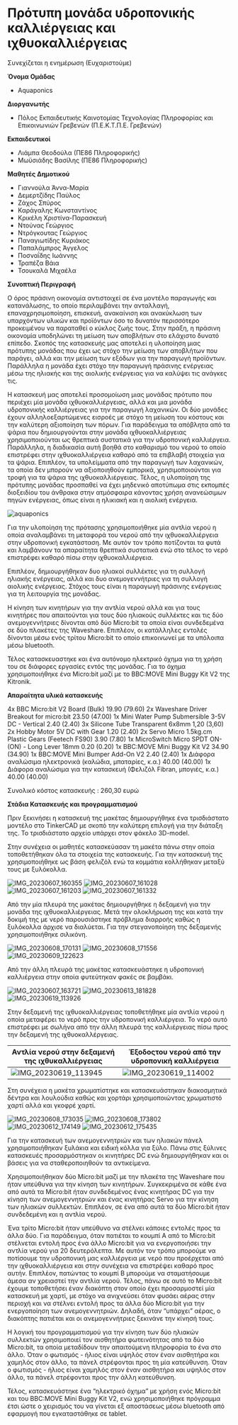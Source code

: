 # Πρότυπη μονάδα υδροπονικής καλλιέργειας και ιχθυοκαλλιέργειας


Συνεχίζεται η ενημέρωση (Ευχαριστούμε)


**Όνομα Ομάδας**
- Aquaponics

**Διοργανωτής** 
- Πόλος Εκπαιδευτικής Καινοτομίας Τεχνολογίας Πληροφορίας και Επικοινωνιών  Γρεβενών (Π.Ε.Κ.Τ.Π.Ε. Γρεβενών)

**Εκπαιδευτικοί**
- Λιάμπα Θεοδούλα (ΠΕ86 Πληροφορικής)
- Μωϋσιάδης Βασίλης (ΠΕ86 Πληροφορικής)

**Μαθητές Δημοτικού**
- Γιαννούλα Άννα-Μαρία
- Δεμερτζίδης Παύλος
- Ζάχος Σπύρος
- Καράγαλης Κωνσταντίνος
- Κρικέλη Χριστίνα-Παρασκευή
- Ντούνας Γεώργιος
- Ντρόγκουτας Γεώργιος
- Παναγιωτίδης Κυριάκος
- Παπαλάμπρος Άγγελος
- Ποσναΐδης Ιωάννης
- Τραπέζα Βάια
- Τσουκαλά Μιχαέλα


**Συνοπτική Περιγραφή**

Ο όρος πράσινη οικονομία αντιστοιχεί σε  ένα μοντέλο παραγωγής και κατανάλωσης, το οποίο περιλαμβάνει την ανταλλαγή, επαναχρησιμοποίηση, επισκευή, ανακαίνιση και ανακύκλωση των υπαρχόντων υλικών και προϊόντων όσο το δυνατόν περισσότερο προκειμένου να παραταθεί ο κύκλος ζωής τους. Στην πράξη, η πράσινη οικονομία υποδηλώνει τη μείωση των αποβλήτων στο ελάχιστο δυνατό επίπεδο. 
Σκοπός της κατασκευής μας αποτελεί η υλοποίηση μιας πρότυπης μονάδας που έχει ως στόχο την μείωση των αποβλήτων που παράγει, αλλά και την μείωση των εξόδων για την παραγωγή προϊόντων. Παράλληλα η μονάδα έχει στόχο την παραγωγή πράσινης ενέργειας μέσω της ηλιακής και της αιολικής ενέργειας για να καλύψει τις ανάγκες τις.

Η κατασκευή μας αποτελεί προσομοίωση μιας μονάδας πρότυπο που περιέχει μία μονάδα ιχθυοκαλλιέργειας, αλλά και μια μονάδα υδροπονικής καλλιέργειας για την παραγωγή λαχανικών. Οι δύο μονάδες έχουν αλληλοεξαρτώμενες εισροές με στόχο τη μείωση του κόστους και την καλύτερη αξιοποίηση των πόρων. Για παράδειγμα τα απόβλητα από τα ψάρια που δημιουργούνται στην μονάδα ιχθυοκαλλιέργειας χρησιμοποιούνται ως θρεπτικά συστατικά για την υδροπονική καλλιέργεια. Παράλληλα, η διαδικασία αυτή βοηθά στο καθαρισμό του νερού το οποίο επιστρέφει στην ιχθυοκαλλιέργεια καθαρό από τα επιβλαβή στοιχεία για τα ψάρια. Επιπλέον, τα υπολείμματα από την παραγωγή των λαχανικών, τα οποία δεν μπορούν να αξιοποιηθούν εμπορικά, χρησιμοποιούνται για τροφή για τα ψάρια της ιχθυοκαλλιέργειας. Τέλος, η υλοποίηση της πρότυπης μονάδας προσπαθεί να έχει μηδενικό αποτύπωμα στις εκπομπές διοξειδίου του άνθρακα στην ατμόσφαιρα κάνοντας χρήση ανανεώσιμων πηγών ενέργειας, όπως είναι η ηλικιακή και η αιολική ενέργεια.

![aquaponics](https://github.com/pektpegre/aquaponics/assets/99668439/bd9ad2d9-b348-42bc-848c-b6780a37a24d)

Για την υλοποίηση της πρότασης χρησιμοποιήθηκε μία αντλία νερού η οποία αναλαμβάνει τη μεταφορά του νερού από την ιχθυοκαλλιέργεια στην υδροπονική εγκατάσταση. Με αυτόν τον τρόπο ποτίζονται τα φυτά και λαμβάνουν τα απαραίτητα θρεπτικά συστατικά ενώ στο τέλος το νερό επιστρέφει καθαρό πίσω στην ιχθυοκαλλιέργεια.

Επιπλέον, δημιουργήθηκαν δυο ηλιακοί συλλέκτες για τη συλλογή ηλιακής ενέργειας, αλλά και δυο ανεμογεννήτριες για τη συλλογή αιολικής ενέργειας. Στόχος τους είναι η παραγωγή πράσινης ενέργειας για τη λειτουργία της μονάδας.

Η κίνηση των κινητήρων για την αντλία νερού αλλά και για τους κινητήρες που απαιτούνται για τους δύο ηλιακούς συλλέκτες και τις δύο ανεμογεννήτριες δίνονται από δύο Micro:bit τα οποία είναι συνδεδεμένα σε δύο πλακέτες της Waveshare. Επιπλέον, οι κατάλληλες εντολές δίνονται μέσω ενός τρίτου Micro:bit το οποίο επικοινωνεί με τα υπόλοιπα μέσω bluetooth.

Τέλος κατασκευαστηκε και ένα αυτόνομο ηλεκτρικό όχημα για τη χρήση του σε διάφορες εργασίες εντός της μονάδας. Για το όχημα χρησιμοποιήθηκε ένα Micro:bit μαζί με το BBC:MOVE Mini Buggy Kit V2 της Kitronik.


**Απαραίτητα υλικά κατασκευής**

4x BBC Micro:bit V2 Board (Bulk) 19.90 (79.60)
2x Waveshare Driver Breakout for micro:bit 23.50 (47.00)
1x Mini Water Pump Submersible 3-5V DC - Vertical 2.40 (2.40)
3x Silicone Tube Transparent 6x8mm 1,20 (3,60)
2x Hobby Motor 5V DC with Gear 1.20 (2.40)
2x Servo Micro 1.5kg.cm Plastic Gears (Feetech FS90) 3.90 (7.80)
1x MicroSwitch Micro SPDT ON-(ON) - Long Lever 18mm 0.20 (0.20)
1x BBC:MOVE Mini Buggy Kit V2 34.90 (34.90)
1x BBC:MOVE Mini Bumper Add-On V2 2.40 (2.40)
1x Διάφορα αναλώσιμα ηλεκτρονικά (καλώδια, μπαταρίες, κ.α.) 40.00 (40.00)
1x Διάφορα αναλώσιμα για την κατασκευή (Φελιζόλ Fibran, μπογιές, κ.α.) 40.00 (40.00)

Συνολικό κόστος κατασκευής : 260,30 ευρώ

**Στάδια Κατασκευής και προγραμματισμού**

Πριν ξεκινήσει η κατασκευή της μακέτας δημιουργήθηκε ένα τρισδιάστατο μοντέλο στο TinkerCAD με σκοπό την καλύτερη επιλογή για την διάταξη της. Το τρισδιάστατο αρχείο υπάρχει στον φάκελο 3D-model.

Στην συνέχεια οι μαθητές κατασκεύασαν τη μακέτα πάνω στην οποία τοποθετήθηκαν όλα τα στοιχεία της κατασκευής. Για την κατασκευή της χρησιμοποιήθηκε ως βάση φελιζόλ ενώ τα κομμάτια κολλήθηκαν μεταξύ τους με ξυλόκολλα.


![IMG_20230607_160355](https://github.com/pektpegre/aquaponics/assets/99668439/20a669ae-ee5e-448d-a4dc-28a13d859333)
![IMG_20230607_161028](https://github.com/pektpegre/aquaponics/assets/99668439/939695c5-1153-476a-b047-90d3fc69dd79)
![IMG_20230607_161203](https://github.com/pektpegre/aquaponics/assets/99668439/1038697f-84c4-46e0-afd9-c94670b13fcb)
![IMG_20230607_161332](https://github.com/pektpegre/aquaponics/assets/99668439/cb180b32-1b6a-42f7-b682-d7b9d92ce3e9)



Από την μία πλευρά της μακέτας δημιουργήθηκε η δεξαμενή για την μονάδα της ιχθυοκαλλιέργειας. Μετά την ολοκλήρωση της και κατά την δοκιμή της με νερό παρουσιάστηκε πρόβλημα διαρροής καθώς η ξυλόκολλα άρχισε να διαλύεται. Για την στεγανοποίηση της δεξαμενής χρησιμοποιήθηκε σιλικόνη.


![IMG_20230608_170131](https://github.com/pektpegre/aquaponics/assets/99668439/b6172cd4-eedd-4d30-ba00-04776abd67ef)
![IMG_20230608_171556](https://github.com/pektpegre/aquaponics/assets/99668439/1c8a0972-fd98-4802-acab-d0985f152c79)
![IMG_20230609_122623](https://github.com/pektpegre/aquaponics/assets/99668439/38dc751a-bb81-4c64-bcec-0b8658650e41)



Από την άλλη πλευρά της μακέτας κατασκευάστηκε η υδροπονική καλλιέργεια στην οποία φυτεύτηκαν φακές σε βαμβάκι.


![IMG_20230607_163721](https://github.com/pektpegre/aquaponics/assets/99668439/45b98a9e-44cc-40db-a69b-4ff0422adda4)
![IMG_20230613_181828](https://github.com/pektpegre/aquaponics/assets/99668439/e5fd0aec-07f0-4cd3-8bb6-fe2b626045fe)
![IMG_20230619_113926](https://github.com/pektpegre/aquaponics/assets/99668439/2c439c22-ab6d-41ce-bc88-e73e258f1239)




Στην δεξαμενή της ιχθυοκαλλιέργειας τοποθετήθηκε μία αντλία νερού η οποία μεταφέρει το νερό προς την υδροπονική καλλιέργεια. Το νερό αυτό επιστρέφει με σωλήνα από την άλλη πλευρά της καλλιέργειας πίσω προς την δεξαμενή της ιχθυοκαλλέργειας.

|Αντλία νερού στην δεξαμενή της ιχθυκαλλιέργειας|Έξοδοςτου νερού από την υδροπονική καλλιέργεια|
|---|---|
| ![IMG_20230619_113945](https://github.com/pektpegre/aquaponics/assets/99668439/987313a9-d034-4774-a950-bc8e63a9fc3b) | ![IMG_20230619_114002](https://github.com/pektpegre/aquaponics/assets/99668439/7e4db1fc-3c11-4698-88b8-8d792ba67652) |
 

Στη συνέχεια η μακέτα χρωματίστηκε και κατασκευάστηκαν διακοσμητικά δέντρα και λουλούδια καθώς και χορτάρι χρησιμοποιώντας χρωματιστό χαρτί αλλά και γκοφρέ χαρτί.

![IMG_20230608_173035](https://github.com/pektpegre/aquaponics/assets/99668439/feee01fe-e2b8-40b9-b82f-269c964b247a)
![IMG_20230608_173802](https://github.com/pektpegre/aquaponics/assets/99668439/7e6138c8-f0f2-4688-9275-4b4b79db10ae)
![IMG_20230612_174149](https://github.com/pektpegre/aquaponics/assets/99668439/b02c9f86-52f7-4379-a2ec-4c114b11beca)
![IMG_20230612_175435](https://github.com/pektpegre/aquaponics/assets/99668439/3b68c9a5-bde9-46cb-9a99-ede21d12c1da)


Για την κατασκευή των ανεμογεννητριών και των ηλιακών πάνελ χρησιμοποιήθηκαν ξυλάκια και ειδική κόλλα για ξύλο. Πάνω στις ξύλινες κατασκευές προσαρμόστηκαν οι κινητήρες DC ενώ δημιουργήθηκαν και οι βάσεις για να σταθεροποιηθούν τα αντικείμενα.


Χρησιμοποιήθηκαν δύο Micro:bit μαζί με την πλακέτα της Waveshare που ήταν υπεύθυνα για την κίνηση των κινητήρων. Συγκεκριμένα σε κάθε ένα από αυτά τα Micro:bit ήταν συνδεδεμένος ένας κινητήρας DC για την κίνηση των ανεμογεννητριών και ένας κινητήρας Servo για την κίνηση  των ηλιακών συλλεκτών. Επιπλέον, σε ένα από αυτά τα δύο Micro:bit ήταν συνδεδεμένη και η αντλία νερού.

Ένα τρίτο Micro:bit ήταν υπεύθυνο να στέλνει κάποιες εντολές προς τα άλλα δύο. Για παράδειγμα, όταν πατιέται το κουμπί Α από το Micro:bit στέλνεται εντολή προς ένα άλλο Micro:bit για να ενεργοποιήσει την αντλία νερού για 20 δευτερόλεπτα. Με αυτόν τον τρόπο μπορούμε να ποτίσουμε την υδροπονική μας καλλιέργεια με νερό που προέρχεται από την ιχθυοκαλλιέργεια και στην συνέχεια να επιστρέψει καθαρό προς αυτήν. Επιπλέον, πατώντας το κουμπί Β μπορούμε να σταματήσουμε άμεσα αν χρειαστεί την αντλία νερού. Τέλος, πάνω σε αυτό το Micro:bit έχουμε τοποθετήσει έναν διακόπτη στον οποίο έχει προσαρμοστεί μία κατασκευή με χαρτί, με στόχο να ανιχνεύσει όταν φυσάει αέρας στην περιοχή και να στέλνει εντολή προς τα άλλα δύο Micro:bit για την ενεργοποίηση των ανεμογεννητριών. Δηλαδή, όταν “υπάρχει” αέρας, ο διακόπτης πατιέται και οι ανεμογεννήτριες ξεκινάνε την κίνησή τους. 

Η λογική του προγραμματισμού για την κίνηση των δύο ηλιακών συλλεκτών χρησιμοποιεί τον αισθητήρα φωτεινότητας από τα δύο Micro:bit, τα οποία μεταδίδουν την απαιτούμενη πληροφορία το ένα στο άλλο. Όταν ο φωτισμός - ήλιος είναι υψηλός στον έναν αισθητήρα και χαμηλός στον άλλο, τα πάνελ στρέφονται προς τη μία κατεύθυνση. Όταν ο φωτισμός - ήλιος είναι χαμηλός στον έναν αισθητήρα και υψηλός στον άλλο, τα πάνελ στρέφονται προς την άλλη κατεύθυνση. 

Τέλος, κατασκευάστηκε ένα “ηλεκτρικό όχημα” με χρήση ενός Micro:bit και του BBC:MOVE Mini Buggy Kit V2, ενώ χρησιμοποιήθηκε πρόγραμμα έτσι ώστε ο χειρισμός του να γίνεται εξ αποστάσεως μέσω bluetooth από εφαρμογή που εγκαταστάθηκε σε tablet.

